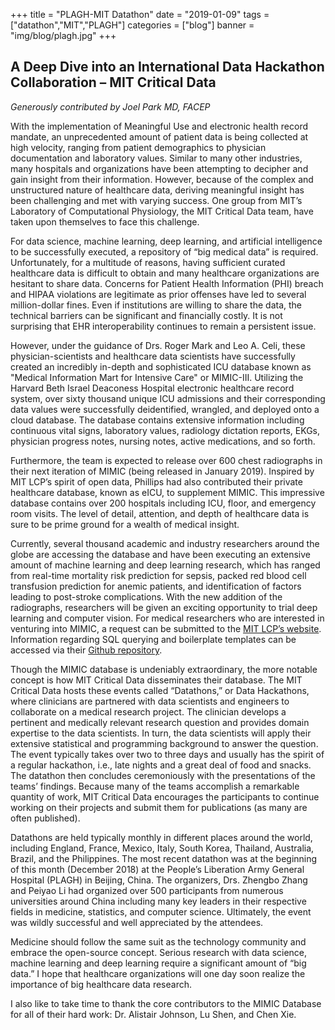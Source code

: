 +++
title = "PLAGH-MIT Datathon"
date = "2019-01-09"
tags = ["datathon","MIT","PLAGH"]
categories = ["blog"]
banner = "img/blog/plagh.jpg"
+++

## A Deep Dive into an International Data Hackathon Collaboration – MIT Critical Data

_Generously contributed by Joel Park MD, FACEP_

With the implementation of Meaningful Use and electronic health record mandate, an unprecedented amount of patient data is being collected at high velocity, ranging from patient demographics to physician documentation and laboratory values. Similar to many other industries, many hospitals and organizations have been attempting to decipher and gain insight from their information. However, because of the complex and unstructured nature of healthcare data, deriving meaningful insight has been challenging and met with varying success. One group from MIT’s Laboratory of Computational Physiology, the MIT Critical Data team, have taken upon themselves to face this challenge.

For data science, machine learning, deep learning, and artificial intelligence to be successfully executed, a repository of “big medical data” is required. Unfortunately, for a multitude of reasons, having sufficient curated healthcare data is difficult to obtain and many healthcare organizations are hesitant to share data. Concerns for Patient Health Information (PHI) breach and HIPAA violations are legitimate as prior offenses have led to several million-dollar fines. Even if institutions are willing to share the data, the technical barriers can be significant and financially costly. It is not surprising that EHR interoperability continues to remain a persistent issue.

However, under the guidance of Drs. Roger Mark and Leo A. Celi, these physician-scientists and healthcare data scientists have successfully created an incredibly in-depth and sophisticated ICU database known as "Medical Information Mart for Intensive Care" or MIMIC-III. Utilizing the Harvard Beth Israel Deaconess Hospital electronic healthcare record system, over sixty thousand unique ICU admissions and their corresponding data values were successfully deidentified, wrangled, and deployed onto a cloud database. The database contains extensive information including continuous vital signs, laboratory values, radiology dictation reports, EKGs, physician progress notes, nursing notes, active medications, and so forth.

Furthermore, the team is expected to release over 600 chest radiographs in their next iteration of MIMIC (being released in January 2019). Inspired by MIT LCP’s spirit of open data, Phillips had also contributed their private healthcare database, known as eICU, to supplement MIMIC. This impressive database contains over 200 hospitals including ICU, floor, and emergency room visits. The level of detail, attention, and depth of healthcare data is sure to be prime ground for a wealth of medical insight.

Currently, several thousand academic and industry researchers around the globe are accessing the database and have been executing an extensive amount of machine learning and deep learning research, which has ranged from real-time mortality risk prediction for sepsis, packed red blood cell transfusion prediction for anemic patients, and identification of factors leading to post-stroke complications. With the new addition of the radiographs, researchers will be given an exciting opportunity to trial deep learning and computer vision. For medical researchers who are interested in venturing into MIMIC, a request can be submitted to the [MIT LCP’s website](https://mimic.physionet.org). Information regarding SQL querying and boilerplate templates can be accessed via their [Github repository](https://github.com/MIT-LCP/mimic-code).

Though the MIMIC database is undeniably extraordinary, the more notable concept is how MIT Critical Data disseminates their database. The MIT Critical Data hosts these events called “Datathons,” or Data Hackathons, where clinicians are partnered with data scientists and engineers to collaborate on a medical research project. The clinician develops a pertinent and medically relevant research question and provides domain expertise to the data scientists. In turn, the data scientists will apply their extensive statistical and programming background to answer the question. The event typically takes over two to three days and usually has the spirit of a regular hackathon, i.e., late nights and a great deal of food and snacks. The datathon then concludes ceremoniously with the presentations of the teams’ findings. Because many of the teams accomplish a remarkable quantity of work, MIT Critical Data encourages the participants to continue working on their projects and submit them for publications (as many are often published).

Datathons are held typically monthly in different places around the world, including England, France, Mexico, Italy, South Korea, Thailand, Australia, Brazil, and the Philippines. The most recent datathon was at the beginning of this month (December 2018) at the People’s Liberation Army General Hospital (PLAGH) in Beijing, China. The organizers, Drs. Zhengbo Zhang and Peiyao Li had organized over 500 participants from numerous universities around China including many key leaders in their respective fields in medicine, statistics, and computer science. Ultimately, the event was wildly successful and well appreciated by the attendees.

Medicine should follow the same suit as the technology community and embrace the open-source concept. Serious research with data science, machine learning and deep learning require a significant amount of “big data.” I hope that healthcare organizations will one day soon realize the importance of big healthcare data research.

I also like to take time to thank the core contributors to the MIMIC Database for all of their hard work: Dr. Alistair Johnson, Lu Shen, and Chen Xie.
